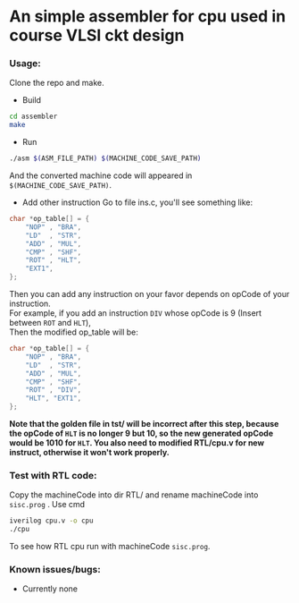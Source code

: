 # An simple assembler for cpu used in course VLSI ckt design

### Usage:
Clone the repo and make.
* Build
```bash
cd assembler
make
```
* Run
```bash
./asm $(ASM_FILE_PATH) $(MACHINE_CODE_SAVE_PATH)
```
And the converted machine code will appeared in `$(MACHINE_CODE_SAVE_PATH)`.

* Add other instruction
Go to file ins.c, you'll see something like:
```c
char *op_table[] = {
    "NOP" , "BRA",
    "LD"  , "STR",
    "ADD" , "MUL",
    "CMP" , "SHF",
    "ROT" , "HLT",
    "EXT1", 
};
```
Then you can add any instruction on your favor depends on opCode of your instruction.  
For example, if you add an instruction `DIV` whose opCode is 9 (Insert between `ROT` and `HLT`),  
Then the modified op_table will be:  
```c
char *op_table[] = {
    "NOP" , "BRA",
    "LD"  , "STR",
    "ADD" , "MUL",
    "CMP" , "SHF",
    "ROT" , "DIV",
    "HLT", "EXT1", 
};
```

**Note that the golden file in tst/ will be incorrect after this step, because the opCode of `HLT` is no longer 9 but 10, so the new generated opCode would be 1010 for `HLT`. You also need to modified RTL/cpu.v for new instruct, otherwise it won't work properly.**


### Test with RTL code:
Copy the machineCode into dir RTL/ and rename machineCode into `sisc.prog` .
Use cmd
```bash
iverilog cpu.v -o cpu
./cpu
```
To see how RTL cpu run with machineCode `sisc.prog`.


### Known issues/bugs:
* Currently none